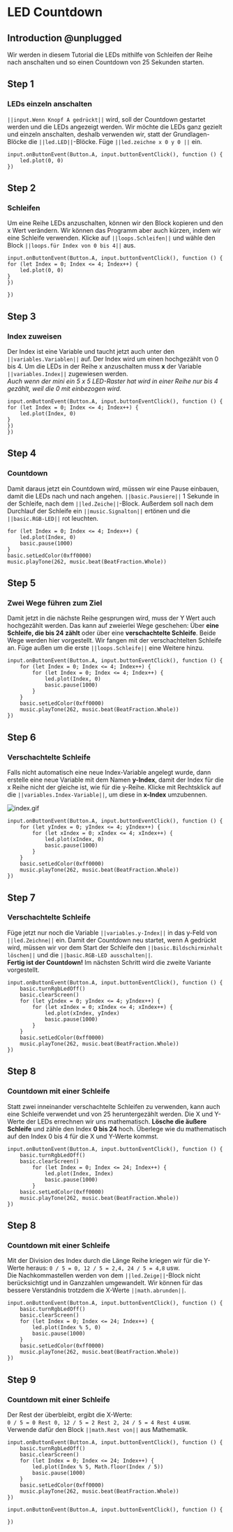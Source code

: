 # LED Countdown

## Introduction @unplugged

Wir werden in diesem Tutorial die LEDs mithilfe von Schleifen der Reihe nach 
anschalten und so einen Countdown von 25 Sekunden starten.

## Step 1

### LEDs einzeln anschalten 

``||input.Wenn Knopf A gedrückt||`` wird, soll der Countdown gestartet werden und die LEDs angezeigt werden. 
Wir möchte die LEDs ganz gezielt und einzeln anschalten, deshalb verwenden wir, statt der Grundlagen-Blöcke
die ``||led.LED||``-Blöcke. Füge ``||led.zeichne x 0 y 0 ||`` ein.


```blocks
input.onButtonEvent(Button.A, input.buttonEventClick(), function () {
    led.plot(0, 0)
})
```

## Step 2

### Schleifen
Um eine Reihe LEDs anzuschalten, können wir den Block kopieren und den x Wert verändern.
Wir können das Programm aber auch kürzen, indem wir eine Schleife verwenden.
Klicke auf ``||loops.Schleifen||`` und wähle den Block ``||loops.für Index von 0 bis 4||`` aus.


```blocks
input.onButtonEvent(Button.A, input.buttonEventClick(), function () {
for (let Index = 0; Index <= 4; Index++) {
    led.plot(0, 0)
}
})

})
```

## Step 3

### Index zuweisen
Der Index ist eine Variable und taucht jetzt auch unter den ``||variables.Variablen||`` auf.
Der Index wird um einen hochgezählt von 0 bis 4.
Um die LEDs in der Reihe x anzuschalten muss **x** der Variable ``||variables.Index||`` zugewiesen werden.  
*Auch wenn der mini ein 5 x 5 LED-Raster hat wird in einer Reihe nur bis 4 gezählt, weil die 0 mit einbezogen wird.*


```blocks
input.onButtonEvent(Button.A, input.buttonEventClick(), function () {
for (let Index = 0; Index <= 4; Index++) {
    led.plot(Index, 0)
}
})
})
```

## Step 4

### Countdown
Damit daraus jetzt ein Countdown wird, müssen wir eine Pause einbauen, 
damit die LEDs nach und nach angehen. ``||basic.Pausiere||`` 1 Sekunde in der Schleife, nach dem ``||led.Zeiche||``-Block.
Außerdem soll nach dem Durchlauf der Schleife ein ``||music.Signalton||`` ertönen und die ``||basic.RGB-LED||`` rot leuchten.


```blocks
for (let Index = 0; Index <= 4; Index++) {
    led.plot(Index, 0)
    basic.pause(1000)
}
basic.setLedColor(0xff0000)
music.playTone(262, music.beat(BeatFraction.Whole))
```


## Step 5

### Zwei Wege führen zum Ziel
Damit jetzt in die nächste Reihe gesprungen wird, muss der Y Wert auch hochgezählt werden.
Das kann auf zweierlei Wege geschehen: Über **eine Schleife, die bis 24 zählt** oder über eine **verschachtelte Schleife**.
Beide Wege werden hier vorgestellt. Wir fangen mit der verschachtelten Schleife an.
Füge außen um die erste ``||loops.Schleife||`` eine Weitere hinzu.

```blocks
input.onButtonEvent(Button.A, input.buttonEventClick(), function () {
    for (let Index = 0; Index <= 4; Index++) {
        for (let Index = 0; Index <= 4; Index++) {
            led.plot(Index, 0)
            basic.pause(1000)
        }
    }
    basic.setLedColor(0xff0000)
    music.playTone(262, music.beat(BeatFraction.Whole))
})
```


## Step 6

### Verschachtelte Schleife
Falls nicht automatisch eine neue Index-Variable angelegt wurde, dann erstelle eine
neue Variable mit dem Namen **y-Index**, damit der Index für die x Reihe nicht der gleiche ist, wie für die y-Reihe.
Klicke mit Rechtsklick auf die ``||variables.Index-Variable||``, um diese in **x-Index** umzubennen.

![index.gif](https://raw.githubusercontent.com/jasperp92/makecode-tutorials/master/assets/images/index.gif)

```blocks
input.onButtonEvent(Button.A, input.buttonEventClick(), function () {
    for (let yIndex = 0; yIndex <= 4; yIndex++) {
        for (let xIndex = 0; xIndex <= 4; xIndex++) {
            led.plot(xIndex, 0)
            basic.pause(1000)
        }
    }
    basic.setLedColor(0xff0000)
    music.playTone(262, music.beat(BeatFraction.Whole))
})
```

## Step 7

### Verschachtelte Schleife
Füge jetzt nur noch die Variable ``||variables.y-Index||`` in das y-Feld von ``||led.Zeichne||`` ein.
Damit der Countdown neu startet, wenn A gedrückt wird,
müssen wir vor dem Start der Schleife den ``||basic.Bildschirminhalt löschen||`` und 
die ``||basic.RGB-LED ausschalten||``.  
**Fertig ist der Countdown!** Im nächsten Schritt wird die zweite Variante vorgestellt. 

```blocks
input.onButtonEvent(Button.A, input.buttonEventClick(), function () {
    basic.turnRgbLedOff()
    basic.clearScreen()
    for (let yIndex = 0; yIndex <= 4; yIndex++) {
        for (let xIndex = 0; xIndex <= 4; xIndex++) {
            led.plot(xIndex, yIndex)
            basic.pause(1000)
        }
    }
    basic.setLedColor(0xff0000)
    music.playTone(262, music.beat(BeatFraction.Whole))
})
```

## Step 8

### Countdown mit einer Schleife
Statt zwei inneinander verschachtelte Schleifen zu verwenden, 
kann auch eine Schleife verwendet und von 25 heruntergezählt werden. Die X und Y-Werte der LEDs 
errechnen wir uns mathematisch. **Lösche die äußere Schleife** und zähle den Index **0 bis 24** hoch.
Überlege wie du mathematisch auf den Index 0 bis 4 für die X und Y-Werte kommst.


```blocks
input.onButtonEvent(Button.A, input.buttonEventClick(), function () {
    basic.turnRgbLedOff()
    basic.clearScreen()
        for (let Index = 0; Index <= 24; Index++) {
            led.plot(Index, Index)
            basic.pause(1000)
        }
    basic.setLedColor(0xff0000)
    music.playTone(262, music.beat(BeatFraction.Whole))
})
```

## Step 8

### Countdown mit einer Schleife
Mit der Division des Index durch die Länge Reihe kriegen wir für die Y-Werte heraus:
``0 / 5 = 0, 12 / 5 = 2,4, 24 / 5 = 4,8`` usw.  
Die Nachkommastellen werden von dem ``||led.Zeige||``-Block nicht berücksichtigt und in Ganzzahlen umgewandelt.
Wir können für das bessere Verständnis trotzdem die X-Werte ``||math.abrunden||``.

```blocks
input.onButtonEvent(Button.A, input.buttonEventClick(), function () {
    basic.turnRgbLedOff()
    basic.clearScreen()
    for (let Index = 0; Index <= 24; Index++) {
        led.plot(Index % 5, 0)
        basic.pause(1000)
    }
    basic.setLedColor(0xff0000)
    music.playTone(262, music.beat(BeatFraction.Whole))
})

```

## Step 9

### Countdown mit einer Schleife
Der Rest der überbleibt, ergibt die X-Werte:  
``0 / 5 = 0 Rest 0, 12 / 5 = 2 Rest 2, 24 / 5 = 4 Rest 4`` usw.  
Verwende dafür den Block ``||math.Rest von||`` aus Mathematik. 

```blocks
input.onButtonEvent(Button.A, input.buttonEventClick(), function () {
    basic.turnRgbLedOff()
    basic.clearScreen()
    for (let Index = 0; Index <= 24; Index++) {
        led.plot(Index % 5, Math.floor(Index / 5))
        basic.pause(1000)
    }
    basic.setLedColor(0xff0000)
    music.playTone(262, music.beat(BeatFraction.Whole))
})

```

```template
input.onButtonEvent(Button.A, input.buttonEventClick(), function () {
	
})

```

